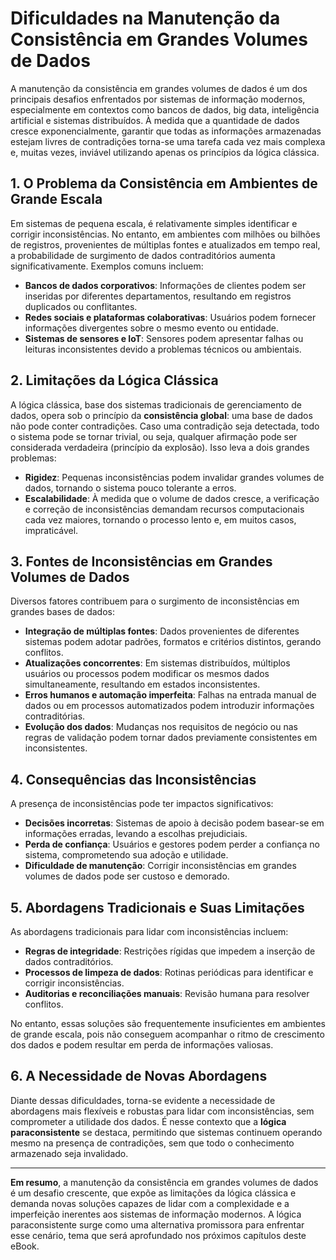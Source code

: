 # Dificuldades na Manutenção da Consistência em Grandes Volumes de Dados

A manutenção da consistência em grandes volumes de dados é um dos principais desafios enfrentados por sistemas de informação modernos, especialmente em contextos como bancos de dados, big data, inteligência artificial e sistemas distribuídos. À medida que a quantidade de dados cresce exponencialmente, garantir que todas as informações armazenadas estejam livres de contradições torna-se uma tarefa cada vez mais complexa e, muitas vezes, inviável utilizando apenas os princípios da lógica clássica.

## 1. O Problema da Consistência em Ambientes de Grande Escala

Em sistemas de pequena escala, é relativamente simples identificar e corrigir inconsistências. No entanto, em ambientes com milhões ou bilhões de registros, provenientes de múltiplas fontes e atualizados em tempo real, a probabilidade de surgimento de dados contraditórios aumenta significativamente. Exemplos comuns incluem:

- **Bancos de dados corporativos**: Informações de clientes podem ser inseridas por diferentes departamentos, resultando em registros duplicados ou conflitantes.
- **Redes sociais e plataformas colaborativas**: Usuários podem fornecer informações divergentes sobre o mesmo evento ou entidade.
- **Sistemas de sensores e IoT**: Sensores podem apresentar falhas ou leituras inconsistentes devido a problemas técnicos ou ambientais.

## 2. Limitações da Lógica Clássica

A lógica clássica, base dos sistemas tradicionais de gerenciamento de dados, opera sob o princípio da **consistência global**: uma base de dados não pode conter contradições. Caso uma contradição seja detectada, todo o sistema pode se tornar trivial, ou seja, qualquer afirmação pode ser considerada verdadeira (princípio da explosão). Isso leva a dois grandes problemas:

- **Rigidez**: Pequenas inconsistências podem invalidar grandes volumes de dados, tornando o sistema pouco tolerante a erros.
- **Escalabilidade**: À medida que o volume de dados cresce, a verificação e correção de inconsistências demandam recursos computacionais cada vez maiores, tornando o processo lento e, em muitos casos, impraticável.

## 3. Fontes de Inconsistências em Grandes Volumes de Dados

Diversos fatores contribuem para o surgimento de inconsistências em grandes bases de dados:

- **Integração de múltiplas fontes**: Dados provenientes de diferentes sistemas podem adotar padrões, formatos e critérios distintos, gerando conflitos.
- **Atualizações concorrentes**: Em sistemas distribuídos, múltiplos usuários ou processos podem modificar os mesmos dados simultaneamente, resultando em estados inconsistentes.
- **Erros humanos e automação imperfeita**: Falhas na entrada manual de dados ou em processos automatizados podem introduzir informações contraditórias.
- **Evolução dos dados**: Mudanças nos requisitos de negócio ou nas regras de validação podem tornar dados previamente consistentes em inconsistentes.

## 4. Consequências das Inconsistências

A presença de inconsistências pode ter impactos significativos:

- **Decisões incorretas**: Sistemas de apoio à decisão podem basear-se em informações erradas, levando a escolhas prejudiciais.
- **Perda de confiança**: Usuários e gestores podem perder a confiança no sistema, comprometendo sua adoção e utilidade.
- **Dificuldade de manutenção**: Corrigir inconsistências em grandes volumes de dados pode ser custoso e demorado.

## 5. Abordagens Tradicionais e Suas Limitações

As abordagens tradicionais para lidar com inconsistências incluem:

- **Regras de integridade**: Restrições rígidas que impedem a inserção de dados contraditórios.
- **Processos de limpeza de dados**: Rotinas periódicas para identificar e corrigir inconsistências.
- **Auditorias e reconciliações manuais**: Revisão humana para resolver conflitos.

No entanto, essas soluções são frequentemente insuficientes em ambientes de grande escala, pois não conseguem acompanhar o ritmo de crescimento dos dados e podem resultar em perda de informações valiosas.

## 6. A Necessidade de Novas Abordagens

Diante dessas dificuldades, torna-se evidente a necessidade de abordagens mais flexíveis e robustas para lidar com inconsistências, sem comprometer a utilidade dos dados. É nesse contexto que a **lógica paraconsistente** se destaca, permitindo que sistemas continuem operando mesmo na presença de contradições, sem que todo o conhecimento armazenado seja invalidado.

---

**Em resumo**, a manutenção da consistência em grandes volumes de dados é um desafio crescente, que expõe as limitações da lógica clássica e demanda novas soluções capazes de lidar com a complexidade e a imperfeição inerentes aos sistemas de informação modernos. A lógica paraconsistente surge como uma alternativa promissora para enfrentar esse cenário, tema que será aprofundado nos próximos capítulos deste eBook.